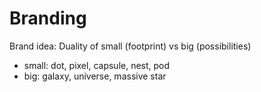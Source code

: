 # Branding

Brand idea: Duality of small (footprint) vs big (possibilities)

- small: dot, pixel, capsule, nest, pod
- big: galaxy, universe, massive star
